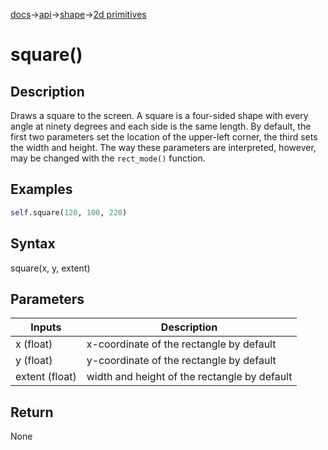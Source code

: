 [docs](/docs/)→[api](/docs/api)→[shape](/docs/api/shape/)→[2d primitives](/docs/api/shape/2d_primitives/)

# square()

## Description

Draws a square to the screen. A square is a four-sided shape with every angle at ninety degrees and each side is the same length. By default, the first two parameters set the location of the upper-left corner, the third sets the width and height. The way these parameters are interpreted, however, may be changed with the `rect_mode()` function.

## Examples

```py
self.square(120, 100, 220)
```

## Syntax

square(x, y, extent)

## Parameters

| Inputs | Description |
|--------|-------------|
| x	(float) | x-coordinate of the rectangle by default |
| y	(float) | y-coordinate of the rectangle by default |
| extent	(float) | width and height of the rectangle by default |

## Return

None